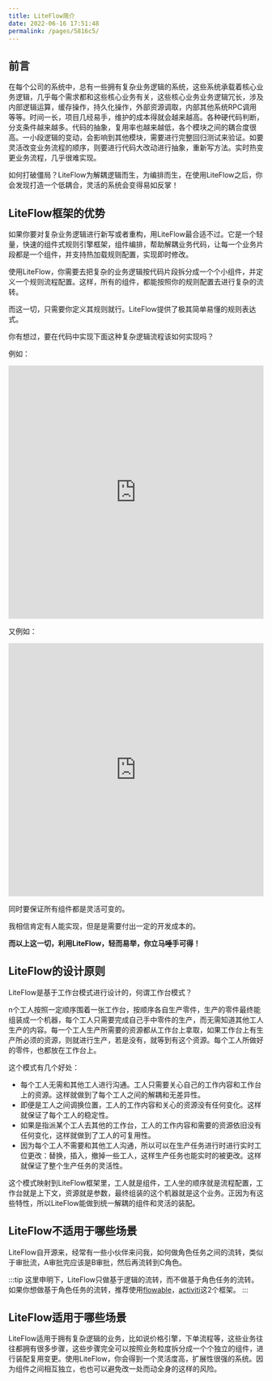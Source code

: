 ```yaml
---
title: LiteFlow简介
date: 2022-06-16 17:51:48
permalink: /pages/5816c5/
---
```


## 前言

在每个公司的系统中，总有一些拥有复杂业务逻辑的系统，这些系统承载着核心业务逻辑，几乎每个需求都和这些核心业务有关，这些核心业务业务逻辑冗长，涉及内部逻辑运算，缓存操作，持久化操作，外部资源调取，内部其他系统RPC调用等等。时间一长，项目几经易手，维护的成本得就会越来越高。各种硬代码判断，分支条件越来越多。代码的抽象，复用率也越来越低，各个模块之间的耦合度很高。一小段逻辑的变动，会影响到其他模块，需要进行完整回归测试来验证。如要灵活改变业务流程的顺序，则要进行代码大改动进行抽象，重新写方法。实时热变更业务流程，几乎很难实现。

如何打破僵局？LiteFlow为解耦逻辑而生，为编排而生，在使用LiteFlow之后，你会发现打造一个低耦合，灵活的系统会变得易如反掌！



## LiteFlow框架的优势

如果你要对复杂业务逻辑进行新写或者重构，用LiteFlow最合适不过。它是一个轻量，快速的组件式规则引擎框架，组件编排，帮助解耦业务代码，让每一个业务片段都是一个组件，并支持热加载规则配置，实现即时修改。

使用LiteFlow，你需要去把复杂的业务逻辑按代码片段拆分成一个个小组件，并定义一个规则流程配置。这样，所有的组件，都能按照你的规则配置去进行复杂的流转。

而这一切，只需要你定义其规则就行。LiteFlow提供了极其简单易懂的规则表达式。



你有想过，要在代码中实现下面这种复杂逻辑流程该如何实现吗？

例如：

<iframe src="https://www.processon.com/view/link/62bc7e0a1efad407cc5cecc2" width="100%" height="500" frameborder="0" scrolling="No" leftmargin="0" topmargin="0"></iframe>

又例如：

<iframe src="https://www.processon.com/view/link/62bc83bf63768907332c9f59" width="100%" height="500" frameborder="0" scrolling="No" leftmargin="0" topmargin="0"></iframe>

同时要保证所有组件都是灵活可变的。

我相信肯定有人能实现，但是是需要付出一定的开发成本的。



**而以上这一切，利用LiteFlow，轻而易举，你立马唾手可得！**



## LiteFlow的设计原则

LiteFlow是基于工作台模式进行设计的，何谓工作台模式？

n个工人按照一定顺序围着一张工作台，按顺序各自生产零件，生产的零件最终能组装成一个机器，每个工人只需要完成自己手中零件的生产，而无需知道其他工人生产的内容。每一个工人生产所需要的资源都从工作台上拿取，如果工作台上有生产所必须的资源，则就进行生产，若是没有，就等到有这个资源。每个工人所做好的零件，也都放在工作台上。

这个模式有几个好处：

- 每个工人无需和其他工人进行沟通。工人只需要关心自己的工作内容和工作台上的资源。这样就做到了每个工人之间的解耦和无差异性。
- 即便是工人之间调换位置，工人的工作内容和关心的资源没有任何变化。这样就保证了每个工人的稳定性。
- 如果是指派某个工人去其他的工作台，工人的工作内容和需要的资源依旧没有任何变化，这样就做到了工人的可复用性。
- 因为每个工人不需要和其他工人沟通，所以可以在生产任务进行时进行实时工位更改：替换，插入，撤掉一些工人，这样生产任务也能实时的被更改。这样就保证了整个生产任务的灵活性。

这个模式映射到LiteFlow框架里，工人就是组件，工人坐的顺序就是流程配置，工作台就是上下文，资源就是参数，最终组装的这个机器就是这个业务。正因为有这些特性，所以LiteFlow能做到统一解耦的组件和灵活的装配。



## LiteFlow不适用于哪些场景

LiteFlow自开源来，经常有一些小伙伴来问我，如何做角色任务之间的流转，类似于审批流，A审批完应该是B审批，然后再流转到C角色。

:::tip
这里申明下，LiteFlow只做基于逻辑的流转，而不做基于角色任务的流转。如果你想做基于角色任务的流转，推荐使用[flowable](https://flowable.com/open-source/)，[activiti](https://www.activiti.org/)这2个框架。
:::



## LiteFlow适用于哪些场景

LiteFlow适用于拥有复杂逻辑的业务，比如说价格引擎，下单流程等，这些业务往往都拥有很多步骤，这些步骤完全可以按照业务粒度拆分成一个个独立的组件，进行装配复用变更。使用LiteFlow，你会得到一个灵活度高，扩展性很强的系统。因为组件之间相互独立，也也可以避免改一处而动全身的这样的风险。
